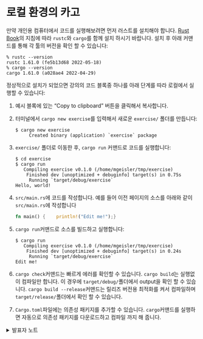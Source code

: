 # 로컬 환경의 카고

만약 개인용 컴퓨터에서 코드를 실행해보려면 먼저 러스트를 설치해야 합니다. [Rust Book](https://doc.rust-lang.org/book/ch01-01-installation.html)의 지침에 따라 `rustc`와 `cargo`를 함께 설치 하시기 바랍니다. 설치 후 아래 커맨드를 통해 각 툴의 버전을 확인 할 수 있습니다:

```shell
% rustc --version
rustc 1.61.0 (fe5b13d68 2022-05-18)
% cargo --version
cargo 1.61.0 (a028ae4 2022-04-29)
```

정상적으로 설치가 되었으면 강의의 코드 블록중 하나를 아래 단계를 따라 로컬에서 실행할 수 있습니다:

1. 예시 블록에 있는 “Copy to clipboard” 버튼을 클릭해서 복사합니다.
2.  터미널에서 `cargo new exercise`를 입력해서 새로운 `exercise/` 폴더를 만듭니다:

    ```shell
    $ cargo new exercise
         Created binary (application) `exercise` package
    ```
3.  `exercise/` 폴더로 이동한 후, `cargo run` 커맨드로 코드를 실행합니다:

    ```shell
    $ cd exercise
    $ cargo run
       Compiling exercise v0.1.0 (/home/mgeisler/tmp/exercise)
        Finished dev [unoptimized + debuginfo] target(s) in 0.75s
         Running `target/debug/exercise`
    Hello, world!
    ```
4.  `src/main.rs`에 코드를 작성합니다. 예를 들어 이전 페이지의 소스를 아래와 같이 `src/main.rs`에 작성합니다

    ```rust
    fn main() {    println!("Edit me!");}
    ```
5.  `cargo run`커맨드로 소스를 빌드하고 실행합니다:

    ```shell
    $ cargo run
       Compiling exercise v0.1.0 (/home/mgeisler/tmp/exercise)
        Finished dev [unoptimized + debuginfo] target(s) in 0.24s
         Running `target/debug/exercise`
    Edit me!
    ```
6. `cargo check`커맨드는 빠르게 에러를 확인할 수 있습니다. `cargo build`는 실행없이 컴파일만 합니다. 이 경우에 `target/debug/`폴더에서 output을 확인 할 수 있습니다. `cargo build --release`커맨드는 릴리즈 버전용 최적화를 켜서 컴파일하며 `target/release/`폴더에서 확인 할 수 있습니다.
7. `Cargo.toml`파일에는 의존성 패키지를 추가할 수 있습니다. `cargo`커맨드를 실행하면 자동으로 의존성 패키지를 다운로드하고 컴파일 까지 해 줍니다.

<details>

<summary>발표자 노트</summary>

수강생들이 카고를 설치하고 로컬 편집기를 이용하도록 독려하세요. 조금 귀찮을 수도 있지만, 이렇게 해야만 좀 더 **실제와 가까운 개발환경**을 갖추게 되는 것입니다.

</details>
